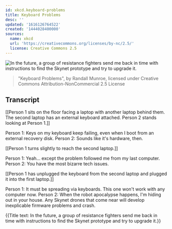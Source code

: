 ```yaml
---
id: xkcd.keyboard-problems
title: Keyboard Problems
desc: ''
updated: '1616126764522'
created: '1444028400000'
sources:
  name: xkcd
  url: 'https://creativecommons.org/licenses/by-nc/2.5/'
  license: Creative Commons 2.5
---
```

![In the future, a group of resistance fighters send me back in time with instructions to find the Skynet prototype and try to upgrade it.](https://imgs.xkcd.com/comics/keyboard_problems.png)
> "Keyboard Problems", by Randall Munroe, licensed under Creative Commons Attribution-NonCommercial 2.5 License

## Transcript
[[Person 1 sits on the floor facing a laptop with another laptop behind them. The second laptop has an external keyboard attached. Person 2 stands looking at Person 1.]]

Person 1: Keys on my keyboard keep failing, even when I boot from an external recovery disk.
Person 2: Sounds like it's hardware, then.

[[Person 1 turns slightly to reach the second laptop.]]

Person 1: Yeah... except the problem followed me from my last computer.
Person 2: You have the most bizarre tech issues.

[[Person 1 has unplugged the keyboard from the second laptop and plugged it into the first laptop.]]

Person 1: It must be spreading via keyboards. This one won't work with any computer now.
Person 2: When the robot apocalypse happens, I'm hiding out in your house. Any Skynet drones that come near will develop inexplicable firmware problems and crash.

{{Title text: In the future, a group of resistance fighters send me back in time with instructions to find the Skynet prototype and try to upgrade it.}}

